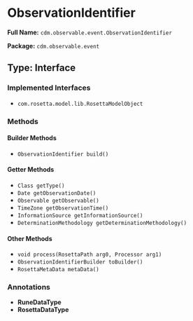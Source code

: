 # ObservationIdentifier

**Full Name:** `cdm.observable.event.ObservationIdentifier`

**Package:** `cdm.observable.event`

## Type: Interface

### Implemented Interfaces

- `com.rosetta.model.lib.RosettaModelObject`

### Methods

#### Builder Methods

- `ObservationIdentifier build()`

#### Getter Methods

- `Class getType()`
- `Date getObservationDate()`
- `Observable getObservable()`
- `TimeZone getObservationTime()`
- `InformationSource getInformationSource()`
- `DeterminationMethodology getDeterminationMethodology()`

#### Other Methods

- `void process(RosettaPath arg0, Processor arg1)`
- `ObservationIdentifierBuilder toBuilder()`
- `RosettaMetaData metaData()`

### Annotations

- **RuneDataType**
- **RosettaDataType**

